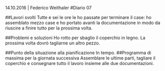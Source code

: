 14.10.2016 | Federico Weithaler 
#Diario 07

##Lavori svolti
Tutte e sei le ore le ho passate per terminare il case: ho assemblato mezzo case e ho portato avanti la documentazione in modo da riuscire a finire tutto per la prossima volta.

##Problemi e soluzioni
Ho rotto per sbaglio il coperchio in legno. La prossima volta dovrò tagliarne un altro pezzo.

##Punto della situazione alla pianificazione
In tempo.
##Programma di massima per la giornata successiva
Assemblare le ultime parti, tagliare il coperchio e consegnare tutto il lavoro insieme alle due documentazioni.
